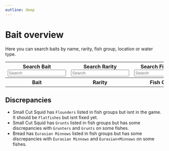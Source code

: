 ```yaml
---
outline: deep
---
```


<script setup>
import { ref } from 'vue'
import { data } from './bait.data.ts'

const searchBait = ref("")
const searchRarity = ref("")
const searchFishgroup = ref("")
const searchLocation = ref("")
const searchWater = ref("")
</script>

# Bait overview
Here you can search baits by name, rarity, fish group, location or water type.

<table>
  <tbody>
    <tr>
      <th><div :class="$style.label">Search Bait</div> <input :class="$style.inputBox" v-model="searchBait" placeholder="Search"/></th>
      <th><div :class="$style.label">Search Rarity</div> <input :class="$style.inputBox" v-model="searchRarity" placeholder="Search"/></th>
      <th><div :class="$style.label">Search Fish Group</div> <input :class="$style.inputBox" v-model="searchFishgroup" placeholder="Search"/></th>
      <th><div :class="$style.label">Search Location</div> <input :class="$style.inputBox" v-model="searchLocation" placeholder="Search"/></th>
      <th><div :class="$style.label">Search Water</div> <input :class="$style.inputBox" v-model="searchWater" placeholder="Search"/></th>
    </tr>
    <tr>
      <th>Bait</th>
      <th>Rarity</th>
      <th>Fish Group</th>
      <th>Location</th>
      <th>Water</th>
    </tr>
    <template v-for="bait in data">
      <tr v-if="(bait.bait.toLowerCase().includes(searchBait.toLowerCase()) 
        && bait.rarity.toLowerCase().includes(searchRarity.toLowerCase())
        && bait.fishgroup.toString().toLowerCase().includes(searchFishgroup.toLowerCase())
        && bait.location.toString().toLowerCase().includes(searchLocation.toLowerCase())
        && bait.water.toLowerCase().includes(searchWater.toLowerCase()))
        || (searchBait == '' && searchRarity == '' && searchFishgroup == '' && searchLocation == '' && searchWater == '')">
        <td>{{bait.bait}}</td>
        <td>{{bait.rarity}}</td>
        <td>{{bait.fishgroup.join(", ")}}</td>
        <td>{{bait.location.join(", ")}}</td>
        <td>{{bait.water}}</td>
      </tr>
    </template>
  </tbody>
</table>

## Discrepancies

- Small Cut Squid has `Flounders` listed in fish groups but isnt in the game. It should be `Flatfishes` but isnt fixed yet.
- Small Cut Squid has `Grunts` listed in fish groups but has some discrepancies with `Grunters` and `Grunts` on some fishes.
- Bread has `Eurasian Minnows` listed in fish groups but has some discrepancies with `Eurasian Minnows` and `Eurasian+Minnows` on some fishes.

<style module>
  .inputBox {
    border: 1px solid var(--vp-c-default-1);
    border-radius: 4px;
    padding: .2em .6em;
    width: 90px
  }

    .label {
    font-size: x-small;
  }
</style>